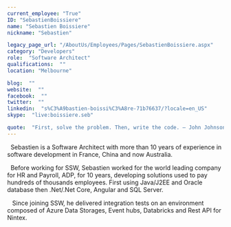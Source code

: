 ```yaml
---
current_employee: "True"
ID: "SebastienBoissiere"
name: "Sebastien Boissiere"
nickname: "Sebastien"

legacy_page_url: "/AboutUs/Employees/Pages/SebastienBoissiere.aspx"
category: "Developers"
role:  "Software Architect"
qualifications:  ""
location: "Melbourne"

blog:  ""
website:  ""
facebook:  ""
twitter:  ""
linkedin:  "s%C3%A9bastien-boissi%C3%A8re-71b76637/?locale=en_US"
skype:  "live:boissiere.seb"

quote:  "First, solve the problem. Then, write the code. – John Johnson"
---
```


​  Sebastien is a Software Architect with more than 10 years of experience in software development in France, China and now Australia. 

  Before working for SSW, Sebastien worked for the world leading company for HR and Payroll, ADP, for 10 years, developing solutions used to pay hundreds of thousands employees. First using Java/J2EE and Oracle database then .Net/.Net Core, Angular and SQL Server.

   Since joining SSW, he delivered integration tests on an environment composed of Azure Data Storages, Event hubs, Databricks and Rest API for Nintex.  